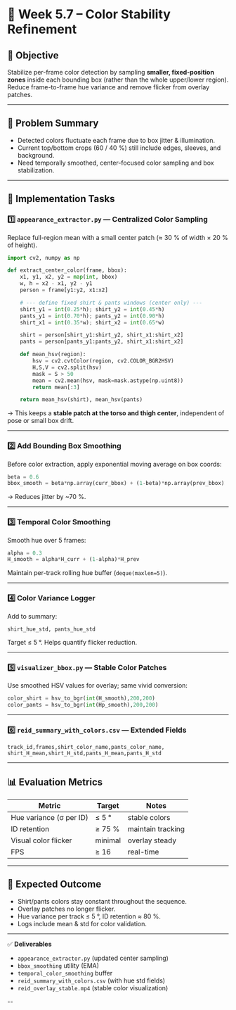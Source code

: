 

# 🧩 Week 5.7 – Color Stability Refinement

## 🎯 Objective

Stabilize per-frame color detection by sampling **smaller, fixed-position zones** inside each bounding box (rather than the whole upper/lower region).
Reduce frame-to-frame hue variance and remove flicker from overlay patches.

---

## 🧠 Problem Summary

* Detected colors fluctuate each frame due to box jitter & illumination.
* Current top/bottom crops (60 / 40 %) still include edges, sleeves, and background.
* Need temporally smoothed, center-focused color sampling and box stabilization.

---

## 🧩 Implementation Tasks

### 1️⃣ `appearance_extractor.py` — Centralized Color Sampling

Replace full-region mean with a small center patch (≈ 30 % of width × 20 % of height).

```python
import cv2, numpy as np

def extract_center_color(frame, bbox):
    x1, y1, x2, y2 = map(int, bbox)
    w, h = x2 - x1, y2 - y1
    person = frame[y1:y2, x1:x2]

    # --- define fixed shirt & pants windows (center only) ---
    shirt_y1 = int(0.25*h); shirt_y2 = int(0.45*h)
    pants_y1 = int(0.70*h); pants_y2 = int(0.90*h)
    shirt_x1 = int(0.35*w); shirt_x2 = int(0.65*w)

    shirt = person[shirt_y1:shirt_y2, shirt_x1:shirt_x2]
    pants = person[pants_y1:pants_y2, shirt_x1:shirt_x2]

    def mean_hsv(region):
        hsv = cv2.cvtColor(region, cv2.COLOR_BGR2HSV)
        H,S,V = cv2.split(hsv)
        mask = S > 50
        mean = cv2.mean(hsv, mask=mask.astype(np.uint8))
        return mean[:3]

    return mean_hsv(shirt), mean_hsv(pants)
```

→ This keeps a **stable patch at the torso and thigh center**, independent of pose or small box drift.

---

### 2️⃣ Add Bounding Box Smoothing

Before color extraction, apply exponential moving average on box coords:

```python
beta = 0.6
bbox_smooth = beta*np.array(curr_bbox) + (1-beta)*np.array(prev_bbox)
```

→ Reduces jitter by ~70 %.

---

### 3️⃣ Temporal Color Smoothing

Smooth hue over 5 frames:

```python
alpha = 0.3
H_smooth = alpha*H_curr + (1-alpha)*H_prev
```

Maintain per-track rolling hue buffer (`deque(maxlen=5)`).

---

### 4️⃣ Color Variance Logger

Add to summary:

```
shirt_hue_std, pants_hue_std
```

Target ≤ 5 °.
Helps quantify flicker reduction.

---

### 5️⃣ `visualizer_bbox.py` — Stable Color Patches

Use smoothed HSV values for overlay; same vivid conversion:

```python
color_shirt = hsv_to_bgr(int(H_smooth),200,200)
color_pants = hsv_to_bgr(int(Hp_smooth),200,200)
```

---

### 6️⃣ `reid_summary_with_colors.csv` — Extended Fields

```
track_id,frames,shirt_color_name,pants_color_name,
shirt_H_mean,shirt_H_std,pants_H_mean,pants_H_std
```

---

## 📊 Evaluation Metrics

| Metric                  | Target  | Notes             |
| ----------------------- | ------- | ----------------- |
| Hue variance (σ per ID) | ≤ 5 °   | stable colors     |
| ID retention            | ≥ 75 %  | maintain tracking |
| Visual color flicker    | minimal | overlay steady    |
| FPS                     | ≥ 16    | real-time         |

---

## 🚀 Expected Outcome

* Shirt/pants colors stay constant throughout the sequence.
* Overlay patches no longer flicker.
* Hue variance per track ≤ 5 °, ID retention ≈ 80 %.
* Logs include mean & std for color validation.

---

✅ **Deliverables**

* `appearance_extractor.py` (updated center sampling)
* `bbox_smoothing` utility (EMA)
* `temporal_color_smoothing` buffer
* `reid_summary_with_colors.csv` (with hue std fields)
* `reid_overlay_stable.mp4` (stable color visualization)

--